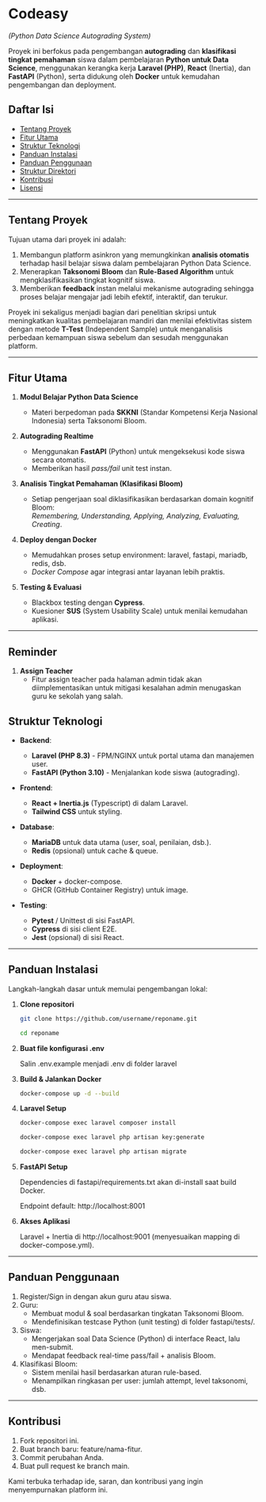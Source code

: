 # Codeasy  
*(Python Data Science Autograding System)*

Proyek ini berfokus pada pengembangan **autograding** dan **klasifikasi tingkat pemahaman** siswa dalam pembelajaran **Python untuk Data Science**, menggunakan kerangka kerja **Laravel (PHP)**, **React** (Inertia), dan **FastAPI** (Python), serta didukung oleh **Docker** untuk kemudahan pengembangan dan deployment.

## Daftar Isi
- [Tentang Proyek](#tentang-proyek)
- [Fitur Utama](#fitur-utama)
- [Struktur Teknologi](#struktur-teknologi)
- [Panduan Instalasi](#panduan-instalasi)
- [Panduan Penggunaan](#panduan-penggunaan)
- [Struktur Direktori](#struktur-direktori)
- [Kontribusi](#kontribusi)
- [Lisensi](#lisensi)

---

## Tentang Proyek
Tujuan utama dari proyek ini adalah:
1. Membangun platform asinkron yang memungkinkan **analisis otomatis** terhadap hasil belajar siswa dalam pembelajaran Python Data Science.  
2. Menerapkan **Taksonomi Bloom** dan **Rule-Based Algorithm** untuk mengklasifikasikan tingkat kognitif siswa.  
3. Memberikan **feedback** instan melalui mekanisme autograding sehingga proses belajar mengajar jadi lebih efektif, interaktif, dan terukur.

Proyek ini sekaligus menjadi bagian dari penelitian skripsi untuk meningkatkan kualitas pembelajaran mandiri dan menilai efektivitas sistem dengan metode **T-Test** (Independent Sample) untuk menganalisis perbedaan kemampuan siswa sebelum dan sesudah menggunakan platform.

---

## Fitur Utama
1. **Modul Belajar Python Data Science**  
   - Materi berpedoman pada **SKKNI** (Standar Kompetensi Kerja Nasional Indonesia) serta Taksonomi Bloom.

2. **Autograding Realtime**  
   - Menggunakan **FastAPI** (Python) untuk mengeksekusi kode siswa secara otomatis.  
   - Memberikan hasil *pass/fail* unit test instan.

3. **Analisis Tingkat Pemahaman (Klasifikasi Bloom)**  
   - Setiap pengerjaan soal diklasifikasikan berdasarkan domain kognitif Bloom:  
     *Remembering, Understanding, Applying, Analyzing, Evaluating, Creating*.

4. **Deploy dengan Docker**  
   - Memudahkan proses setup environment: laravel, fastapi, mariadb, redis, dsb.  
   - *Docker Compose* agar integrasi antar layanan lebih praktis.

5. **Testing & Evaluasi**  
   - Blackbox testing dengan **Cypress**.  
   - Kuesioner **SUS** (System Usability Scale) untuk menilai kemudahan aplikasi.

---

## Reminder

1. **Assign Teacher**  
   - Fitur assign teacher pada halaman admin tidak akan diimplementasikan untuk mitigasi kesalahan admin menugaskan guru ke sekolah yang salah.

## Struktur Teknologi
- **Backend**:  
  - **Laravel (PHP 8.3)** - FPM/NGINX untuk portal utama dan manajemen user.  
  - **FastAPI (Python 3.10)** - Menjalankan kode siswa (autograding).

- **Frontend**:  
  - **React + Inertia.js** (Typescript) di dalam Laravel.  
  - **Tailwind CSS** untuk styling.

- **Database**:  
  - **MariaDB** untuk data utama (user, soal, penilaian, dsb.).  
  - **Redis** (opsional) untuk cache & queue.

- **Deployment**:  
  - **Docker** + docker-compose.  
  - GHCR (GitHub Container Registry) untuk image.

- **Testing**:  
  - **Pytest** / Unittest di sisi FastAPI.  
  - **Cypress** di sisi client E2E.  
  - **Jest** (opsional) di sisi React.

---

## Panduan Instalasi
Langkah-langkah dasar untuk memulai pengembangan lokal:

1. **Clone repositori**  
   ```bash
   git clone https://github.com/username/reponame.git 
   
   cd reponame
2. **Buat file konfigurasi .env**

    Salin .env.example menjadi .env di folder laravel
3. **Build & Jalankan Docker**
    ```bash
    docker-compose up -d --build
4. **Laravel Setup**
    ```bash
    docker-compose exec laravel composer install
    
    docker-compose exec laravel php artisan key:generate
    
    docker-compose exec laravel php artisan migrate
5. **FastAPI Setup**

    Dependencies di fastapi/requirements.txt akan di-install saat build Docker.

    Endpoint default: http://localhost:8001

6. **Akses Aplikasi**

    Laravel + Inertia di http://localhost:9001 (menyesuaikan mapping di docker-compose.yml).

---

## Panduan Penggunaan
1. Register/Sign in dengan akun guru atau siswa.
2. Guru:
    - Membuat modul & soal berdasarkan tingkatan Taksonomi Bloom.
    - Mendefinisikan testcase Python (unit testing) di folder fastapi/tests/.
3. Siswa:
    - Mengerjakan soal Data Science (Python) di interface React, lalu men-submit.
    - Mendapat feedback real-time pass/fail + analisis Bloom.
4. Klasifikasi Bloom:
    - Sistem menilai hasil berdasarkan aturan rule-based.
    - Menampilkan ringkasan per user: jumlah attempt, level taksonomi, dsb.

---

## Kontribusi
1. Fork repositori ini.
2. Buat branch baru: feature/nama-fitur.
3. Commit perubahan Anda.
4. Buat pull request ke branch main.

Kami terbuka terhadap ide, saran, dan kontribusi yang ingin menyempurnakan platform ini.
